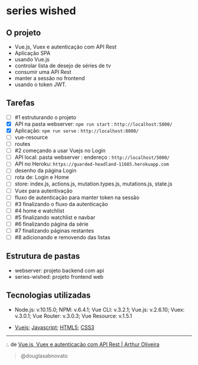 # series wished

## O projeto

- Vue.js, Vuex e autenticação com API Rest 
- Aplicação SPA 
- usando Vue.js
- controlar lista de desejo de séries de tv 
- consumir uma API Rest
- manter a sessão no frontend
- usando o token JWT.

## Tarefas

- [ ] #1 estruturando o projeto
- [x] API na pasta webserver: `npm run start` : `http://localhost:5000/`
- [x] Aplicação: `npm run serve` : `http://localhost:8080/`
- [ ] vue-resource
- [ ] routes
- [ ] #2 começando a usar Vuejs no Login    
- [ ] API local: pasta webserver : endereço : `http://localhost/5000/`
- [ ] API no Heroku: `https://guarded-headland-11685.herokuapp.com`
- [ ] desenho da página Login
- [ ] rota de: Login e Home
- [ ] store: index.js, actions.js, mutation.types.js, mutations.js, state.js
- [ ] Vuex para autentivação
- [ ] fluxo de autenticação para manter token na sessão
- [ ] #3 finalizando o fluxo da autenticação
- [ ] #4 home e watchlist
- [ ] #5 finalizando watchlist e navbar
- [ ] #6 finalizando página da série
- [ ] #7 finalizando páginas restantes
- [ ] #8 adicionando e removendo das listas

## Estrutura de pastas

- webserver: projeto backend com api
- series-wished: projeto frontend web

## Tecnologias utilizadas

- Node.js: v.10.15.0; NPM: v.6.4.1; Vue CLI: v.3.2.1; Vue.js: v.2.6.10; Vuex: v.3.0.1; Vue Router: v.3.0.3; Vue Resource: v.1.5.1

- [Vuejs](https://vuejs.org/); [Javascript](https://developer.mozilla.org/pt-BR/docs/Web/JavaScript); [HTML5](https://developer.mozilla.org/pt-BR/docs/Web/HTML/Element); [CSS3](https://developer.mozilla.org/pt-BR/docs/Web/CSS)

---

:. de [Vue.js, Vuex e autenticação com API Rest | Arthur Oliveira](https://www.youtube.com/playlist?list=PL7SyCwLzd5juMkMfe36pamqyK_8ugM-l3)
>@douglasabnovato